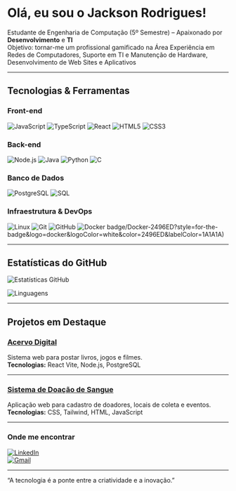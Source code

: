 # Olá, eu sou o Jackson Rodrigues!

Estudante de Engenharia de Computação (5º Semestre) – 
Apaixonado por **Desenvolvimento** e **TI**  
Objetivo: tornar-me um profissional gamificado na Área
Experiência em Redes de Computadores, Suporte em TI e Manutenção de Hardware, Desenvolvimento de Web Sites e Aplicativos

---

##  Tecnologias & Ferramentas

### Front-end
![JavaScript](https://img.shields.io/badge/JavaScript-F7DF1E?style=for-the-badge&logo=javascript&logoColor=black&color=F7DF1E&labelColor=0A0A0A)
![TypeScript](https://img.shields.io/badge/TypeScript-3178C6?style=for-the-badge&logo=typescript&logoColor=white&color=3178C6&labelColor=0A0A0A)
![React](https://img.shields.io/badge/React-61DAFB?style=for-the-badge&logo=react&logoColor=20232A&color=61DAFB&labelColor=0A0A0A)
![HTML5](https://img.shields.io/badge/HTML5-E34F26?style=for-the-badge&logo=html5&logoColor=white&color=E34F26&labelColor=0A0A0A)
![CSS3](https://img.shields.io/badge/CSS3-1572B6?style=for-the-badge&logo=css3&logoColor=white&color=1572B6&labelColor=0A0A0A)

### Back-end
![Node.js](https://img.shields.io/badge/Node.js-8BC34A?style=for-the-badge&logo=node.js&logoColor=0A0A0A&color=8BC34A&labelColor=0A0A0A)
![Java](https://img.shields.io/badge/Java-FF6D00?style=for-the-badge&logo=openjdk&logoColor=0A0A0A&color=FF6D00&labelColor=0A0A0A)
![Python](https://img.shields.io/badge/Python-00FFFF?style=for-the-badge&logo=python&logoColor=0A0A0A&color=00FFFF&labelColor=0A0A0A)
![C](https://img.shields.io/badge/C-FF00FF?style=for-the-badge&logo=c&logoColor=0A0A0A&color=FF00FF&labelColor=0A0A0A)

### Banco de Dados
![PostgreSQL](https://img.shields.io/badge/PostgreSQL-8C00FF?style=for-the-badge&logo=postgresql&logoColor=0A0A0A&color=8C00FF&labelColor=0A0A0A)
![SQL](https://img.shields.io/badge/SQL-00FF9C?style=for-the-badge&logo=database&logoColor=0A0A0A&color=00FF9C&labelColor=0A0A0A)

### Infraestrutura & DevOps
![Linux](https://img.shields.io/badge/Linux-FF1493?style=for-the-badge&logo=linux&logoColor=0A0A0A&color=FF1493&labelColor=0A0A0A)
![Git](https://img.shields.io/badge/Git-00FFFF?style=for-the-badge&logo=git&logoColor=0A0A0A&color=00FFFF&labelColor=0A0A0A)
![GitHub](https://img.shields.io/badge/GitHub-FF00AA?style=for-the-badge&logo=github&logoColor=0A0A0A&color=FF00AA&labelColor=0A0A0A)
![Docker](https://img.shields.io/badge/Docker-1E90FF?style=for-the-badge&logo=docker&logoColor=0A0A0A&color=1E90FF&labelColor=0A0A0A)
badge/Docker-2496ED?style=for-the-badge&logo=docker&logoColor=white&color=2496ED&labelColor=1A1A1A)

---

## Estatísticas do GitHub
![Estatísticas GitHub](https://github-readme-stats.vercel.app/api?username=Jackson90989&show_icons=true&theme=radical&locale=pt-BR&border_color=FF00FF&text_color=00FFFF&icon_color=FF00FF&bg_color=0A0A0A)  

![Linguagens](https://github-readme-stats.vercel.app/api/top-langs/?username=Jackson90989&layout=compact&theme=radical&locale=pt-BR&border_color=FF00FF&text_color=00FFFF&icon_color=FF00FF&bg_color=0A0A0A&langs_count=10)



---

## Projetos em Destaque

### [Acervo Digital](https://github.com/Jackson90989/acervo-digital-hub)  
Sistema web para postar livros, jogos e filmes.  
**Tecnologias:** React Vite, Node.js, PostgreSQL  

---

### [Sistema de Doação de Sangue](https://github.com/Jackson90989/doe-vida-novo-)  
Aplicação web para cadastro de doadores, locais de coleta e eventos.  
**Tecnologias:** CSS, Tailwind, HTML, JavaScript 

---

### Onde me encontrar
[![LinkedIn](https://img.shields.io/badge/LinkedIn-0077B5?style=for-the-badge&logo=linkedin&logoColor=white)](https://www.linkedin.com/in/rodriguesjackson/)  
[![Gmail](https://img.shields.io/badge/Email-D14836?style=for-the-badge&logo=gmail&logoColor=white)](mailto:jacksonrodriguessilva2@gmail.com)  

---

“A tecnologia é a ponte entre a criatividade e a inovação.”  



